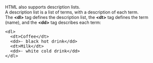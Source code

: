 HTML also supports description lists.
<br>
A description list is a list of terms, with a description of each term.
<br>
The <b>&lt;dl&gt;</b> tag defines the description list, the <b>&lt;dt&gt;</b> tag defines the term (name), and the <b>&lt;dd&gt;</b> tag describes each term:
<pre>
&lt;dl&gt;
  &lt;dt&gt;Coffee&lt;/dt&gt;
  &lt;dd&gt;- black hot drink&lt;/dd&gt;
  &lt;dt&gt;Milk&lt;/dt&gt;
  &lt;dd&gt;- white cold drink&lt;/dd&gt;
&lt;/dl&gt;
</pre>
